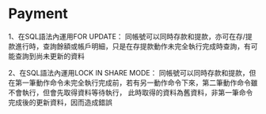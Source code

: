 # Payment

1、在SQL語法內運用FOR UPDATE：
   同帳號可以同時存款和提款，亦可在存/提款進行時，查詢餘額或帳戶明細，只是在存提款動作未完全執行完成時查詢，有可能查詢到尚未更新的資料

2、在SQL語法內運用LOCK IN SHARE MODE：
   同帳號可以同時存款和提款，但在第一筆動作命令未完全執行完成前，若有另一動作命令下來，第二筆動作命令雖不會執行，但會先取得資料等待執行，
   此時取得的資料為舊資料，非第一筆命令完成後的更新資料，因而造成錯誤